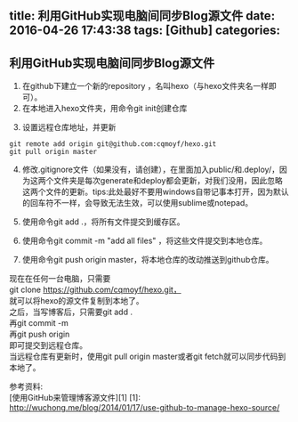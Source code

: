 title: 利用GitHub实现电脑间同步Blog源文件
date: 2016-04-26 17:43:38
tags: [Github]
categories:
---
## 利用GitHub实现电脑间同步Blog源文件
1. 在github下建立一个新的repository ，名叫hexo（与hexo文件夹名一样即可）。
2. 在本地进入hexo文件夹，用命令git init创建仓库
<!--more-->
3. 设置远程仓库地址，并更新  
  
  ```
  git remote add origin git@github.com:cqmoyf/hexo.git
  git pull origin master
  ```

4. 修改.gitignore文件（如果没有，请创建），在里面加入public/和.deploy/，因为这两个文件夹是每次generate和deploy都会更新，对我们没用，因此忽略这两个文件的更新。tips:此处最好不要用windows自带记事本打开，因为默认的回车符不一样，会导致无法生效，可以使用sublime或notepad。

5. 使用命令git add .，将所有文件提交到缓存区。

6. 使用命令git commit -m "add all files" ，将这些文件提交到本地仓库。

7. 使用命令git push origin master，将本地仓库的改动推送到github仓库。

现在在任何一台电脑，只需要  
git clone https://github.com/cqmoyf/hexo.git，  
就可以将hexo的源文件复制到本地了。  
之后，当写博客后，只需要git add .  
再git commit -m  
再git push origin  
即可提交到远程仓库。  
当远程仓库有更新时，使用git pull origin master或者git fetch就可以同步代码到本地了。

参考资料:  
[使用GitHub来管理博客源文件][1]
[1]: http://wuchong.me/blog/2014/01/17/use-github-to-manage-hexo-source/